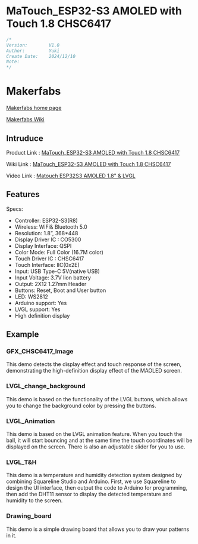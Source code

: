 # MaTouch_ESP32-S3 AMOLED with Touch 1.8 CHSC6417
```c++
/*
Version:	    V1.0
Author:		    Yuki
Create Date:	2024/12/10
Note:
*/
```

# Makerfabs

[Makerfabs home page](https://www.makerfabs.com/)

[Makerfabs Wiki](https://wiki.makerfabs.com/)

## Intruduce

Product Link : [MaTouch_ESP32-S3 AMOLED with Touch 1.8 CHSC6417]()

Wiki Link : [MaTouch_ESP32-S3 AMOLED with Touch 1.8 CHSC6417](https://wiki.makerfabs.com/MaTouch%20ESP32-S3%20AMOLED%20with%20Touch%201.8%27%27%20CHSC6417.html)

Video Link : [Matouch ESP32S3 AMOLED 1.8" & LVGL](https://www.youtube.com/watch?v=-4QudXA8VgA)

## Features

Specs:
- Controller: ESP32-S3(R8)
- Wireless: WiFi& Bluetooth 5.0 
- Resolution: 1.8”, 368*448 
- Display Driver IC : CO5300
- Display Interface: QSPI
- Color Mode: Full Color (16.7M color)
- Touch Driver IC : CHSC6417
- Touch Interface: IIC(0x2E)
- Input: USB Type-C 5V(native USB)
- Input Voltage: 3.7V lion battery
- Output: 2X12 1.27mm Header
- Buttons: Reset, Boot and User button
- LED: WS2812
- Arduino support: Yes
- LVGL support: Yes
- High definition display


## Example

### GFX_CHSC6417_Image

This demo detects the display effect and touch response of the screen, demonstrating the high-definition display effect of the MAOLED screen.

### LVGL_change_background

This demo is based on the functionality of the LVGL buttons, which allows you to change the background color by pressing the buttons.

### LVGL_Animation

This demo is based on the LVGL animation feature. When you touch the ball, it will start bouncing and at the same time the touch coordinates will be displayed on the screen. There is also an adjustable slider for you to use.

### LVGL_T&H

This demo is a temperature and humidity detection system designed by combining Squareline Studio and Arduino. First, we use Squareline to design the UI interface, then output the code to Arduino for programming, then add the DHT11 sensor to display the detected temperature and humidity to the screen.

### Drawing_board 

This demo is a simple drawing board that allows you to draw your patterns in it.

